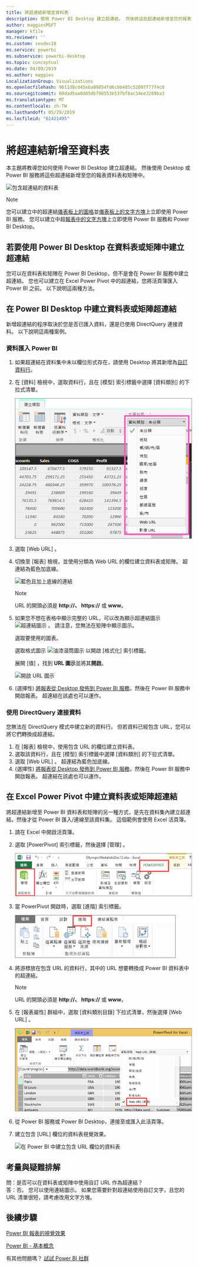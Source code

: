 ```yaml
---
title: 將超連結新增至資料表
description: 使用 Power BI Desktop 建立超連結。 然後將這些超連結新增至您的報表資料表和矩陣中使用 Power BI Desktop 或 Power BI 服務。
author: maggiesMSFT
manager: kfile
ms.reviewer: ''
ms.custom: seodec18
ms.service: powerbi
ms.subservice: powerbi-desktop
ms.topic: conceptual
ms.date: 04/09/2019
ms.author: maggies
LocalizationGroup: Visualizations
ms.openlocfilehash: 9611d8cd45eba89854fd6cbb485c52097f77f4c0
ms.sourcegitcommit: 60dad5aa0d85db790553e537bf8ac34ee3289ba3
ms.translationtype: MT
ms.contentlocale: zh-TW
ms.lasthandoff: 05/29/2019
ms.locfileid: "61421495"
---
```

# <a name="add-hyperlinks-to-a-table"></a>將超連結新增至資料表
本主題將教導您如何使用 Power BI Desktop 建立超連結。 然後使用 Desktop 或 Power BI 服務將這些超連結新增至您的報表資料表和矩陣中。 

![包含超連結的資料表](media/power-bi-hyperlinks-in-tables/hyperlinkedtable.png)

> [!NOTE]
> 您可以建立中的超連結[儀表板上的圖格](service-dashboard-edit-tile.md)並[儀表板上的文字方塊](service-dashboard-add-widget.md)上立即使用 Power BI 服務。 您可以建立中超[報表中的文字方塊](service-add-hyperlink-to-text-box.md)上立即使用 Power BI 服務和 Power BI Desktop。
> 

## <a name="to-create-a-hyperlink-in-a-table-or-matrix-using-power-bi-desktop"></a>若要使用 Power BI Desktop 在資料表或矩陣中建立超連結
您可以在資料表和矩陣在 Power BI Desktop，但不是會在 Power BI 服務中建立超連結。 您也可以建立在 Excel Power Pivot 中的超連結，您將活頁簿匯入 Power BI 之前。 以下說明這兩種方法。

## <a name="create-a-table-or-matrix-hyperlink-in-power-bi-desktop"></a>在 Power BI Desktop 中建立資料表或矩陣超連結
新增超連結的程序取決於您是否已匯入資料，還是已使用 DirectQuery 連接資料。 以下說明這兩種案例。

### <a name="for-data-imported-into-power-bi"></a>資料匯入 Power BI
1. 如果超連結在資料集中未以欄位形式存在，請使用 Desktop 將其新增為[自訂資料行](desktop-common-query-tasks.md)。
2. 在 [資料] 檢視中，選取資料行，且在 [模型]  索引標籤中選擇 [資料類別]  的下拉式清單。
   
    ![資料類別下拉式清單](media/power-bi-hyperlinks-in-tables/pbi_data_category.png)
3. 選取 [Web URL]  。
4. 切換至 [報表] 檢視，並使用分類為 Web URL 的欄位建立資料表或矩陣。 超連結為藍色加底線。

    ![藍色且加上底線的連結](media/power-bi-hyperlinks-in-tables/power-bi-table-with-hyperlinks2.png)

    > [!NOTE]
    > URL 的開頭必須是 **http://、 https://** 或 **www**。
    >
   
1. 如果您不想在表格中顯示完整的 URL，可以改為顯示超連結圖示  ![超連結圖示](media/power-bi-hyperlinks-in-tables/power-bi-hyperlink-icon.png) 。 請注意，您無法在矩陣中顯示圖示。
   
    選取要使用的圖表。

    選取格式圖示 ![油漆滾筒圖示](media/power-bi-hyperlinks-in-tables/power-bi-paintroller.png) 以開啟 [格式化] 索引標籤。

    展開 [值]  ，找到 **URL 圖示**並將其**開啟**。

    ![開啟 URL 圖示](media/power-bi-hyperlinks-in-tables/power-bi-url-icon-on.png)

1. (選擇性) [將報表從 Desktop 發佈到 Power BI 服務](guided-learning/publishingandsharing.yml?tutorial-step=2)，然後在 Power BI 服務中開啟報表。 超連結在該處也可以運作。

### <a name="for-data-connected-with-directquery"></a>使用 DirectQuery 連接資料
您無法在 DirectQuery 模式中建立新的資料行。  但若資料已經包含 URL，您可以將它們轉換成超連結。

1. 在 [報表] 檢視中，使用包含 URL 的欄位建立資料表。
2. 選取該資料行，且在 [模型]  索引標籤中選擇 [資料類別]  的下拉式清單。
3. 選取 [Web URL]  。 超連結為藍色加底線。
4. (選擇性) [將報表從 Desktop 發佈到 Power BI 服務](guided-learning/publishingandsharing.yml?tutorial-step=2)，然後在 Power BI 服務中開啟報表。 超連結在該處也可以運作。

## <a name="create-a-table-or-matrix-hyperlink-in-excel-power-pivot"></a>在 Excel Power Pivot 中建立資料表或矩陣超連結
將超連結新增至 Power BI 資料表和矩陣的另一種方式，是先在資料集內建立超連結，然後才從 Power BI 匯入/連線至該資料集。 這個範例會使用 Excel 活頁簿。

1. 請在 Excel 中開啟活頁簿。
2. 選取 [PowerPivot]  索引標籤，然後選擇 [管理]  。
   
   ![在 Excel 中開啟 PowerPivot](media/power-bi-hyperlinks-in-tables/createhyperlinkinpowerpivot2.png)
1. 當 PowerPivot 開啟時，選取 [進階]  索引標籤。
   
   ![PowerPivot [進階] 索引標籤](media/power-bi-hyperlinks-in-tables/createhyperlinkinpowerpivot3.png)
4. 將游標放在包含 URL 的資料行，其中的 URL 想要轉換成 Power BI 資料表中的超連結。
   
   > [!NOTE]
   > URL 的開頭必須是 **http://、 https://** 或 **www**。
   > 
5. 在 [報表屬性]  群組中，選取 [資料類別目錄]  下拉式清單，然後選擇 [Web URL]  。 
   
   ![Excel 中的資料類別下拉式清單](media/power-bi-hyperlinks-in-tables/createhyperlinksnew.png)

6. 從 Power BI 服務或 Power BI Desktop，連接至或匯入此活頁簿。
7. 建立包含 [URL] 欄位的資料表視覺效果。
   
   ![在 Power BI 中建立包含 URL 欄位的資料表](media/power-bi-hyperlinks-in-tables/hyperlinksintables.gif)

## <a name="considerations-and-troubleshooting"></a>考量與疑難排解
問：是否可以在資料表或矩陣中使用自訂 URL 作為超連結？    
答：否。 您可以使用連結圖示。 如果您需要針對超連結使用自訂文字，且您的 URL 清單很短，請考慮改用文字方塊。


## <a name="next-steps"></a>後續步驟
[Power BI 報表的視覺效果](visuals/power-bi-report-visualizations.md)

[Power BI - 基本概念](consumer/end-user-basic-concepts.md)

有其他問題嗎？ [試試 Power BI 社群](http://community.powerbi.com/)

